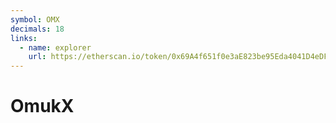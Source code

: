 ```yaml
---
symbol: OMX
decimals: 18
links:
  - name: explorer
    url: https://etherscan.io/token/0x69A4f651f0e3aE823be95Eda4041D4eDF317eD71
---
```


# OmukX
